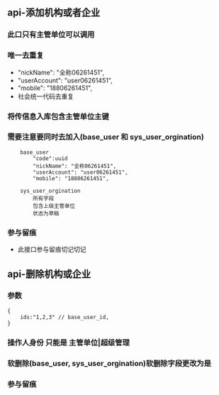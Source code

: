 ## api-添加机构或者企业
### 此口只有主管单位可以调用
### 唯一去重复
  - "nickName": "全称06261451",
  - "userAccount": "user06261451",
  - "mobile": "18806261451",
  - 社会统一代码去重复

### 将传信息入库包含主管单位主键
### 需要注意要同时去加入(base_user 和 sys_user_orgination)
```
    base_user
        "code":uuid
        "nickName": "全称06261451",
        "userAccount": "user06261451",
        "mobile": "18806261451",
    
    sys_user_orgination
        所有字段
        包含上级主管单位
        状态为草稿

```
### 参与留痕
- 此接口参与留痕切记切记


## api-删除机构或企业
### 参数
```
{
    ids:"1,2,3" // base_user_id,
}
```

### 操作人身份 只能是 主管单位|超级管理
### 软删除(base_user, sys_user_orgination)软删除字段更改为是

### 参与留痕





